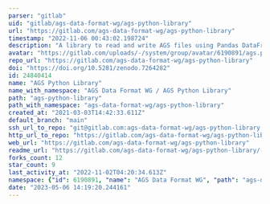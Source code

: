 ```yaml
---
parser: "gitlab"
uid: "gitlab/ags-data-format-wg/ags-python-library"
url: "https://gitlab.com/ags-data-format-wg/ags-python-library"
timestamp: "2022-11-06 00:43:02.198724"
description: "A library to read and write AGS files using Pandas DataFrames"
avatar: "https://gitlab.com/uploads/-/system/group/avatar/6190891/ags.png"
repo_url: "https://gitlab.com/ags-data-format-wg/ags-python-library"
doi: "https://doi.org/10.5281/zenodo.7264282"
id: 24840414
name: "AGS Python Library"
name_with_namespace: "AGS Data Format WG / AGS Python Library"
path: "ags-python-library"
path_with_namespace: "ags-data-format-wg/ags-python-library"
created_at: "2021-03-03T14:42:33.611Z"
default_branch: "main"
ssh_url_to_repo: "git@gitlab.com:ags-data-format-wg/ags-python-library.git"
http_url_to_repo: "https://gitlab.com/ags-data-format-wg/ags-python-library.git"
web_url: "https://gitlab.com/ags-data-format-wg/ags-python-library"
readme_url: "https://gitlab.com/ags-data-format-wg/ags-python-library/-/blob/main/README.md"
forks_count: 12
star_count: 9
last_activity_at: "2022-11-02T04:20:34.613Z"
namespace: {"id": 6190891, "name": "AGS Data Format WG", "path": "ags-data-format-wg", "kind": "group", "full_path": "ags-data-format-wg", "parent_id": null, "avatar_url": "/uploads/-/system/group/avatar/6190891/ags.png", "web_url": "https://gitlab.com/groups/ags-data-format-wg"}
date: "2023-05-06 14:19:20.244161"
---
```


